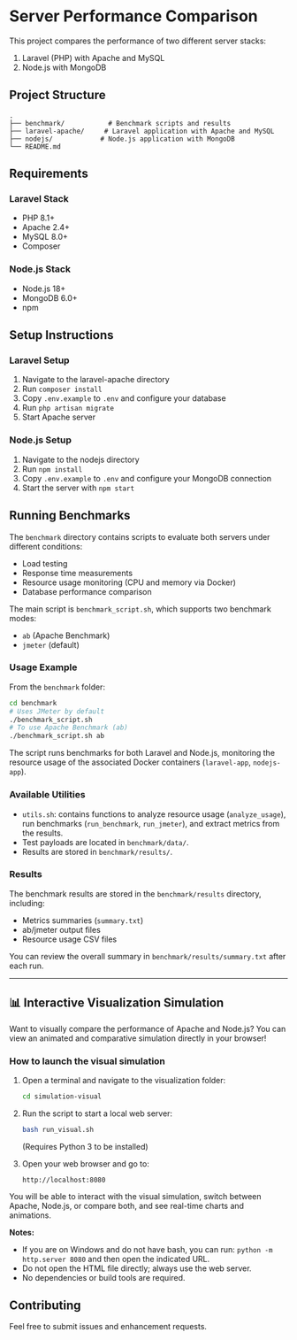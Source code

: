 # Server Performance Comparison

This project compares the performance of two different server stacks:
1. Laravel (PHP) with Apache and MySQL
2. Node.js with MongoDB

## Project Structure

```
.
├── benchmark/           # Benchmark scripts and results
├── laravel-apache/     # Laravel application with Apache and MySQL
├── nodejs/            # Node.js application with MongoDB
└── README.md
```

## Requirements

### Laravel Stack
- PHP 8.1+
- Apache 2.4+
- MySQL 8.0+
- Composer

### Node.js Stack
- Node.js 18+
- MongoDB 6.0+
- npm

## Setup Instructions

### Laravel Setup
1. Navigate to the laravel-apache directory
2. Run `composer install`
3. Copy `.env.example` to `.env` and configure your database
4. Run `php artisan migrate`
5. Start Apache server

### Node.js Setup
1. Navigate to the nodejs directory
2. Run `npm install`
3. Copy `.env.example` to `.env` and configure your MongoDB connection
4. Start the server with `npm start`

## Running Benchmarks

The `benchmark` directory contains scripts to evaluate both servers under different conditions:
- Load testing
- Response time measurements
- Resource usage monitoring (CPU and memory via Docker)
- Database performance comparison

The main script is `benchmark_script.sh`, which supports two benchmark modes:
- `ab` (Apache Benchmark)
- `jmeter` (default)

### Usage Example

From the `benchmark` folder:
```bash
cd benchmark
# Uses JMeter by default
./benchmark_script.sh
# To use Apache Benchmark (ab)
./benchmark_script.sh ab
```

The script runs benchmarks for both Laravel and Node.js, monitoring the resource usage of the associated Docker containers (`laravel-app`, `nodejs-app`).

### Available Utilities
- `utils.sh`: contains functions to analyze resource usage (`analyze_usage`), run benchmarks (`run_benchmark`, `run_jmeter`), and extract metrics from the results.
- Test payloads are located in `benchmark/data/`.
- Results are stored in `benchmark/results/`.

### Results

The benchmark results are stored in the `benchmark/results` directory, including:
- Metrics summaries (`summary.txt`)
- ab/jmeter output files
- Resource usage CSV files

You can review the overall summary in `benchmark/results/summary.txt` after each run.

---

## 📊 Interactive Visualization Simulation

Want to visually compare the performance of Apache and Node.js? You can view an animated and comparative simulation directly in your browser!

### How to launch the visual simulation

1. Open a terminal and navigate to the visualization folder:
   ```bash
   cd simulation-visual
   ```
2. Run the script to start a local web server:
   ```bash
   bash run_visual.sh
   ```
   (Requires Python 3 to be installed)

3. Open your web browser and go to:
   ```
   http://localhost:8080
   ```

You will be able to interact with the visual simulation, switch between Apache, Node.js, or compare both, and see real-time charts and animations.

**Notes:**
- If you are on Windows and do not have bash, you can run: `python -m http.server 8080` and then open the indicated URL.
- Do not open the HTML file directly; always use the web server.
- No dependencies or build tools are required.

## Contributing

Feel free to submit issues and enhancement requests.
